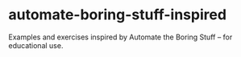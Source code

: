 # automate-boring-stuff-inspired
Examples and exercises inspired by Automate the Boring Stuff – for educational use.
